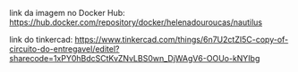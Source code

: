 link da imagem no Docker Hub: https://hub.docker.com/repository/docker/helenadouroucas/nautilus

link do tinkercad: https://www.tinkercad.com/things/6n7U2ctZI5C-copy-of-circuito-do-entregavel/editel?sharecode=1xPY0hBdcSCtKvZNvLBS0wn_DjWAgV6-OOUo-kNYIbg
